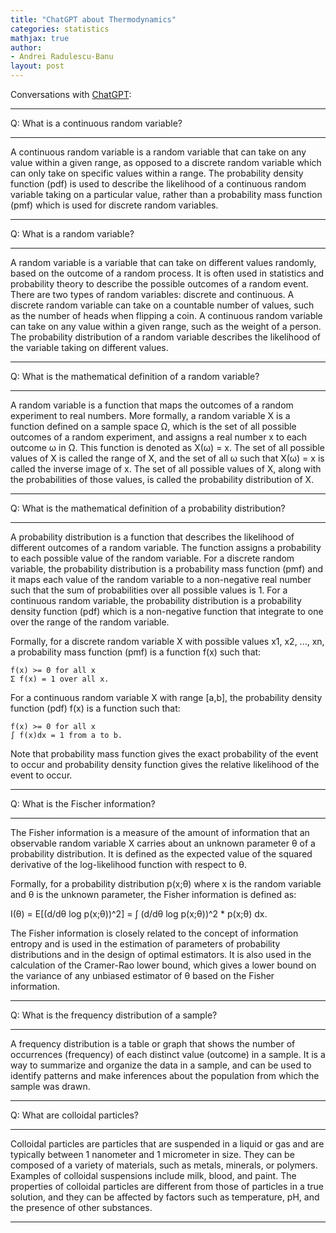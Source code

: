 ```yaml
---
title: "ChatGPT about Thermodynamics"
categories: statistics
mathjax: true
author:
- Andrei Radulescu-Banu
layout: post
---
```


Conversations with [ChatGPT](https://openai.com/blog/chatgpt/):

---

Q: What is a continuous random variable?

---

A continuous random variable is a random variable that can take on any value within a given range, as opposed to a discrete random variable which can only take on specific values within a range. The probability density function (pdf) is used to describe the likelihood of a continuous random variable taking on a particular value, rather than a probability mass function (pmf) which is used for discrete random variables.

---

Q: What is a random variable?

---

A random variable is a variable that can take on different values randomly, based on the outcome of a random process. It is often used in statistics and probability theory to describe the possible outcomes of a random event. There are two types of random variables: discrete and continuous. A discrete random variable can take on a countable number of values, such as the number of heads when flipping a coin. A continuous random variable can take on any value within a given range, such as the weight of a person. The probability distribution of a random variable describes the likelihood of the variable taking on different values.

---

Q: What is the mathematical definition of a random variable?

---

A random variable is a function that maps the outcomes of a random experiment to real numbers. More formally, a random variable X is a function defined on a sample space Ω, which is the set of all possible outcomes of a random experiment, and assigns a real number x to each outcome ω in Ω. This function is denoted as X(ω) = x. The set of all possible values of X is called the range of X, and the set of all ω such that X(ω) = x is called the inverse image of x. The set of all possible values of X, along with the probabilities of those values, is called the probability distribution of X.

---

Q: What is the mathematical definition of a probability distribution?

---

A probability distribution is a function that describes the likelihood of different outcomes of a random variable. The function assigns a probability to each possible value of the random variable. For a discrete random variable, the probability distribution is a probability mass function (pmf) and it maps each value of the random variable to a non-negative real number such that the sum of probabilities over all possible values is 1. For a continuous random variable, the probability distribution is a probability density function (pdf) which is a non-negative function that integrate to one over the range of the random variable.

Formally, for a discrete random variable X with possible values x1, x2, ..., xn, a probability mass function (pmf) is a function f(x) such that:

    f(x) >= 0 for all x
    Σ f(x) = 1 over all x.

For a continuous random variable X with range [a,b], the probability density function (pdf) f(x) is a function such that:

    f(x) >= 0 for all x
    ∫ f(x)dx = 1 from a to b.

Note that probability mass function gives the exact probability of the event to occur and probability density function gives the relative likelihood of the event to occur.

---

Q: What is the Fischer information?

---

The Fisher information is a measure of the amount of information that an observable random variable X carries about an unknown parameter θ of a probability distribution. It is defined as the expected value of the squared derivative of the log-likelihood function with respect to θ.

Formally, for a probability distribution p(x;θ) where x is the random variable and θ is the unknown parameter, the Fisher information is defined as:

I(θ) = E[(d/dθ log p(x;θ))^2] = ∫ (d/dθ log p(x;θ))^2 * p(x;θ) dx.

The Fisher information is closely related to the concept of information entropy and is used in the estimation of parameters of probability distributions and in the design of optimal estimators. It is also used in the calculation of the Cramer-Rao lower bound, which gives a lower bound on the variance of any unbiased estimator of θ based on the Fisher information.

---

Q: What is the frequency distribution of a sample?

---

A frequency distribution is a table or graph that shows the number of occurrences (frequency) of each distinct value (outcome) in a sample. It is a way to summarize and organize the data in a sample, and can be used to identify patterns and make inferences about the population from which the sample was drawn.

---

Q: What are colloidal particles?

---

Colloidal particles are particles that are suspended in a liquid or gas and are typically between 1 nanometer and 1 micrometer in size. They can be composed of a variety of materials, such as metals, minerals, or polymers. Examples of colloidal suspensions include milk, blood, and paint. The properties of colloidal particles are different from those of particles in a true solution, and they can be affected by factors such as temperature, pH, and the presence of other substances.

---